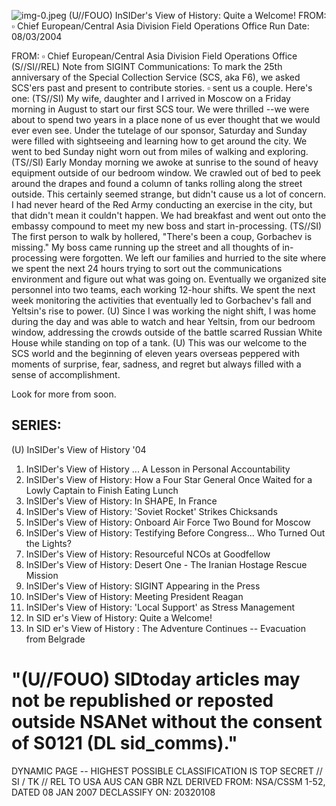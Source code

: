 ![img-0.jpeg](img-0.jpeg)
(U//FOUO) InSIDer's View of History: Quite a Welcome!
FROM: $\square$
Chief European/Central Asia Division Field Operations Office Run Date: 08/03/2004

FROM: $\square$
Chief European/Central Asia Division Field Operations Office
(S//SI//REL) Note from SIGINT Communications: To mark the 25th anniversary of the Special Collection Service (SCS, aka F6), we asked SCS'ers past and present to contribute stories. $\square$
sent us a couple. Here's one:
(TS//SI) My wife, daughter and I arrived in Moscow on a Friday morning in August to start our first SCS tour. We were thrilled --we were about to spend two years in a place none of us ever thought that we would ever even see. Under the tutelage of our sponsor, Saturday and Sunday were filled with sightseeing and learning how to get around the city. We went to bed Sunday night worn out from miles of walking and exploring.
(TS//SI) Early Monday morning we awoke at sunrise to the sound of heavy equipment outside of our bedroom window. We crawled out of bed to peek around the drapes and found a column of tanks rolling along the street outside. This certainly seemed strange, but didn't cause us a lot of concern. I had never heard of the Red Army conducting an exercise in the city, but that didn't mean it couldn't happen. We had breakfast and went out onto the embassy compound to meet my new boss and start in-processing.
(TS//SI) The first person to walk by hollered, "There's been a coup, Gorbachev is missing." My boss came running up the street and all thoughts of in-processing were forgotten. We left our families and hurried to the site where we spent the next 24 hours trying to sort out the communications environment and figure out what was going on. Eventually we organized site personnel into two teams, each working 12-hour shifts. We spent the next week monitoring the activities that eventually led to Gorbachev's fall and Yeltsin's rise to power.
(U) Since I was working the night shift, I was home during the day and was able to watch and hear Yeltsin, from our bedroom window, addressing the crowds outside of the battle scarred Russian White House while standing on top of a tank.
(U) This was our welcome to the SCS world and the beginning of eleven years overseas peppered with moments of surprise, fear, sadness, and regret but always filled with a sense of accomplishment.

Look for more from soon.

## SERIES:

(U) InSIDer's View of History '04

1. InSIDer's View of History ... A Lesson in Personal Accountability
2. InSIDer's View of History: How a Four Star General Once Waited for a Lowly Captain to Finish Eating Lunch
3. InSIDer's View of History: In SHAPE, In France
4. InSIDer's View of History: 'Soviet Rocket' Strikes Chicksands
5. InSIDer's View of History: Onboard Air Force Two Bound for Moscow
6. InSIDer's View of History: Testifying Before Congress... Who Turned Out the Lights?
7. InSIDer's View of History: Resourceful NCOs at Goodfellow
8. InSIDer's View of History: Desert One - The Iranian Hostage Rescue Mission
9. InSIDer's View of History: SIGINT Appearing in the Press
10. InSIDer's View of History: Meeting President Reagan
11. InSIDer's View of History: 'Local Support' as Stress Management
12. In SID er's View of History: Quite a Welcome!
13. In SID er's View of History : The Adventure Continues -- Evacuation from Belgrade

# "(U//FOUO) SIDtoday articles may not be republished or reposted outside NSANet without the consent of S0121 (DL sid_comms)." 

DYNAMIC PAGE -- HIGHEST POSSIBLE CLASSIFICATION IS TOP SECRET // SI / TK // REL TO USA AUS CAN GBR NZL DERIVED FROM: NSA/CSSM 1-52, DATED 08 JAN 2007 DECLASSIFY ON: 20320108
